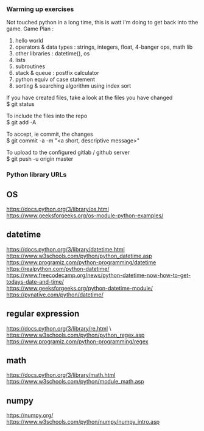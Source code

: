 ### Warming up exercises

Not touched python in a long time, this is watt i'm doing to get back into tthe game. Game Plan :
1. hello world
2. operators & data types : strings, integers, float, 4-banger ops, math lib
3. other libraries : datetime(), os
4. lists
5. subroutines
6. stack & queue : postfix calculator 
7. python equiv of case statement
8. sorting & searching algorithm using index sort

If you have created files, take a look at the files you have changed 
\
$ git status

To include the files into the repo 
\
$ git add -A

To accept, ie commit, the changes 
\
$ git commit -a -m "<a short, descriptive message>"

To upload to the configured gitlab / github server
\
$ git push -u origin master

### Python library URLs
## OS
https://docs.python.org/3/library/os.html
\
https://www.geeksforgeeks.org/os-module-python-examples/

## datetime
https://docs.python.org/3/library/datetime.html
\
https://www.w3schools.com/python/python_datetime.asp
\
https://www.programiz.com/python-programming/datetime
\
https://realpython.com/python-datetime/
\
https://www.freecodecamp.org/news/python-datetime-now-how-to-get-todays-date-and-time/
\
https://www.geeksforgeeks.org/python-datetime-module/
\
https://pynative.com/python/datetime/

## regular expression
https://docs.python.org/3/library/re.html
\ 
https://www.w3schools.com/python/python_regex.asp
\
https://www.programiz.com/python-programming/regex

## math
https://docs.python.org/3/library/math.html
\
https://www.w3schools.com/python/module_math.asp

## numpy
https://numpy.org/
\
https://www.w3schools.com/python/numpy/numpy_intro.asp


